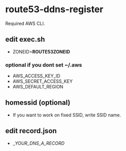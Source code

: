 # route53-ddns-register

Required AWS CLI.

## edit exec.sh
* ZONEID=__ROUTE53ZONEID__

### optional if you dont set ~/.aws
* AWS_ACCESS_KEY_ID
* AWS_SECRET_ACCESS_KEY
* AWS_DEFAULT_REGION

## homessid (optional)
* If you want to work on fixed SSID, write SSID name.

## edit record.json
* __YOUR_DNS_A_RECORD_
